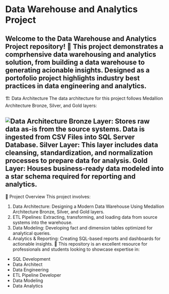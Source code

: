 # Data Warehouse and Analytics Project

Welcome to the **Data Warehouse and Analytics Project** repository! 🚀
This project demonstrates a comprhensive data warehousing and analytics solution, from building a data warehouse to generating acionable insights. Designed as a portofolio project highlights industry best practices in data engineering and analytics.
----
🏗️ Data Architecture
The data architecture for this project follows Medallion Architecture Bronze, Silver, and Gold layers:

![Data Architecture](https://github.com/user-attachments/assets/f97cd37c-c3fa-47c2-aaff-5736ded6f96d)
Bronze Layer: Stores raw data as-is from the source systems. Data is ingested from CSV Files into SQL Server Database.
Silver Layer: This layer includes data cleansing, standardization, and normalization processes to prepare data for analysis.
Gold Layer: Houses business-ready data modeled into a star schema required for reporting and analytics.
----
📖 Project Overview
This project involves:
1. Data Architecture: Designing a Modern Data Warehouse Using Medallion Architecture Bronze, Silver, and Gold layers.
2. ETL Pipelines: Extracting, transforming, and loading data from source systems into the warehouse.
3. Data Modeling: Developing fact and dimension tables optimized for analytical queries.
4. Analytics & Reporting: Creating SQL-based reports and dashboards for actionable insights.
🎯 This repository is an excellent resource for professionals and students looking to showcase expertise in:
  - SQL Development
  - Data Architect
  - Data Engineering
  - ETL Pipeline Developer
  - Data Modeling
  - Data Analytics
